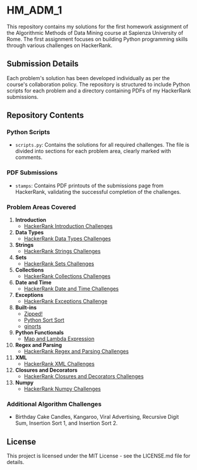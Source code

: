 # HM_ADM_1
This repository contains my solutions for the first homework assignment of the Algorithmic Methods of Data Mining course at Sapienza University of Rome. The first assignment focuses on building Python programming skills through various challenges on HackerRank.

## Submission Details
Each problem's solution has been developed individually as per the course's collaboration policy. The repository is structured to include Python scripts for each problem and a directory containing PDFs of my HackerRank submissions.

## Repository Contents

### Python Scripts
- `scripts.py`: Contains the solutions for all required challenges. The file is divided into sections for each problem area, clearly marked with comments.

### PDF Submissions
- `stamps`: Contains PDF printouts of the submissions page from HackerRank, validating the successful completion of the challenges.

### Problem Areas Covered
1. **Introduction**
   - [HackerRank Introduction Challenges](https://www.hackerrank.com/domains/python/py-introduction)
2. **Data Types**
   - [HackerRank Data Types Challenges](https://www.hackerrank.com/domains/python/py-basic-data-types)
3. **Strings**
   - [HackerRank Strings Challenges](https://www.hackerrank.com/domains/python/py-strings)
4. **Sets**
   - [HackerRank Sets Challenges](https://www.hackerrank.com/domains/python/py-sets)
5. **Collections**
   - [HackerRank Collections Challenges](https://www.hackerrank.com/domains/python/py-collections)
6. **Date and Time**
   - [HackerRank Date and Time Challenges](https://www.hackerrank.com/domains/python/py-date-time)
7. **Exceptions**
   - [HackerRank Exceptions Challenge](https://www.hackerrank.com/challenges/exceptions)
8. **Built-ins**
   - [Zipped!](https://www.hackerrank.com/challenges/zipped)
   - [Python Sort Sort](https://www.hackerrank.com/challenges/python-sort-sort)
   - [ginorts](https://www.hackerrank.com/challenges/ginorts)
9. **Python Functionals**
   - [Map and Lambda Expression](https://www.hackerrank.com/challenges/map-and-lambda-expression)
10. **Regex and Parsing**
    - [HackerRank Regex and Parsing Challenges](https://www.hackerrank.com/domains/python/py-regex)
11. **XML**
    - [HackerRank XML Challenges](https://www.hackerrank.com/domains/python/xml)
12. **Closures and Decorators**
    - [HackerRank Closures and Decorators Challenges](https://www.hackerrank.com/domains/python/closures-and-decorators)
13. **Numpy**
    - [HackerRank Numpy Challenges](https://www.hackerrank.com/domains/python/numpy)

### Additional Algorithm Challenges
- Birthday Cake Candles, Kangaroo, Viral Advertising, Recursive Digit Sum, Insertion Sort 1, and Insertion Sort 2.


## License
This project is licensed under the MIT License - see the LICENSE.md file for details.
